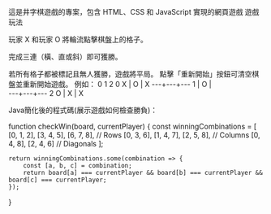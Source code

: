 這是井字棋遊戲的專案，包含 HTML、CSS 和 JavaScript 實現的網頁遊戲
遊戲玩法

玩家 X 和玩家 O 將輪流點擊棋盤上的格子。

完成三連（橫、直或斜）即可獲勝。

若所有格子都被標記且無人獲勝，遊戲將平局。
點擊「重新開始」按鈕可清空棋盤並重新開始遊戲。
例如：
    0   1   2
 0  X | O | X
   ---+---+---
 1    | O |  
   ---+---+---
 2  O | X | X
 
Java簡化後的程式碼(展示遊戲如何檢查勝負)：

function checkWin(board, currentPlayer) {
    const winningCombinations = [
        [0, 1, 2], [3, 4, 5], [6, 7, 8], // Rows
        [0, 3, 6], [1, 4, 7], [2, 5, 8], // Columns
        [0, 4, 8], [2, 4, 6]             // Diagonals
    ];

    return winningCombinations.some(combination => {
        const [a, b, c] = combination;
        return board[a] === currentPlayer && board[b] === currentPlayer && board[c] === currentPlayer;
    });
}
